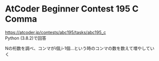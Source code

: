 # AtCoder Beginner Contest 195 C Comma  
https://atcoder.jp/contests/abc195/tasks/abc195_c  
Python (3.8.2)で回答  

Nの桁数を調べ、コンマがi個,i-1個...という時のコンマの数を数えて増やしていく
